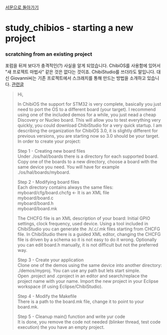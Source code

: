 [서문으로 돌아가기](README.md#howwhat---어떻게-무엇을-개발하고-공유할까)
  
# study_chibios - starting a new project

### scratching from an existing project
  
포럼을 뒤져 보다가 충격적인(?) 사실을 알게 되었습니다. ChibiOS를 사용함에 있어서 "새 프로젝트 마법사" 같은 것은 없다는 것이죠. ChibiStudio를 쓰더라도 말입니다. 대신 Giovanni씨는 기존 프로젝트에서 스크래치를 통해 만드는 방법을 소개하고 있습니다. [관련글](http://www.chibios.com/forum/viewtopic.php?t=2655#p21120)
  
> Hi,  
>  
> In ChibiOS the support for STM32 is very complete, basically you just need to port the OS to a different board (your target). I recommend using one of the included demos for a while, you just nead a cheap Discovery or Nucleo board. This will allow you to test everything very quickly, you could download ChibiStudio for a very quick startup. I am describing the organization for ChibiOS 3.0, it is slightly different for previous versions, you are starting now so 3.0 should be your target. In order to create your project:  
>  
> Step 1 - Creating new board files  
> Under ./os/hal/boards there is a directory for each supported board. Copy one of the boards to a new directory, choose a board with the same device you need. You will have for example ./os/hal/boards/myboard.  
>  
> Step 2 - Modifying board files  
> Each directory contains always the same files:  
> myboard/cfg/board.chcfg <- It is an XML file  
> myboard/board.c  
> myboard/board.h  
> myboard/board.mk  
>  
> The CHCFG file is an XML description of your board: Initial GPIO settings, clock frequency, used device. Using a tool included in ChibiStudio you can generate the .h/.c/.mk files starting from CHCFG file. In ChibiStudio there is a guided XML editor, changing the CHCFG file is driven by a schema so it is not easy to do it wrong. Optionally you can edit board.h manually, it is not difficult but not the preferred way.  
>  
> Step 3 - Create your application  
> Clone one of the demos using the same device into another directory: ./demos/myproj. You can use any path but lets start simple.  
> Open .project and .cproject in an editor and search/replace the project name with your name. Import the new project in your Eclipse workspace (if using Eclipse/ChibiStudio).  
>  
> Step 4 - Modify the Makefile  
> There is a path to the board.mk file, change it to point to your board.mk.  
>  
> Step 5 - Cleanup main() function and write yur code  
> It is done, you remove the code not needed (blinker thread, test code execution) the you have an empty project.  
  

